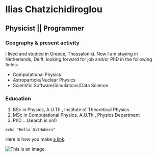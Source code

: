 # Ilias Chatzichidiroglou

## Physicist || Programmer

### Geography & present activity
I lived and studied in Greece, Thessaloniki.
Now I am staying in Netherlands, Delft, looking forward for job and/or PhD 
in the following fields:

- Computational Physics
- Astroparticle/Nuclear Physics
- Scientific Software/Simulations/Data Science

### Education
1. BSc in Physics, A.U.Th., Institute of Theoretical Physics
2. MSc in Computational Physics, A.U.Th., Physics Department
3. PhD ...(search is on!)



```
echo "Hello GitHubers"
```
Here is how you make [a link](https://www.wikipedia.org/).

![This is an image.](https://github.com/ilichatz/my-test-repo/me.jpg)
